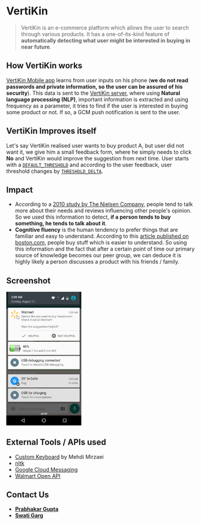 # VertiKin

> VertiKin is an e-commerce platform which allows the user to search through various products. It has a one-of-its-kind feature of **automatically detecting what user might be interested in buying in near future**. 

## How VertiKin works

[VertiKin Mobile app](https://github.com/prabhakar267/vertikin/tree/master/Android) learns from user inputs on his phone (**we do not read passwords and private information, so the user can be assured of his security**). This data is sent to the [VertiKin server](https://github.com/prabhakar267/vertikin/tree/master/server), where using **Natural language processing (NLP)**, important information is extracted and using frequency as a parameter, it tries to find if the user is interested in buying some product or not. If so, a GCM push notification is sent to the user.

## VertiKin Improves itself

Let's say VertiKin realised user wants to buy product A, but user did not want it, we give him a small feedback form, where he simply needs to click **No** and VertiKin would improve the suggestion from next time. User starts with  a [``DEFAULT_THRESHOLD``](https://github.com/prabhakar267/vertikin/blob/master/server/constants.py#L11) and according to the user feedback, user threshold changes by [``THRESHOLD_DELTA``](https://github.com/prabhakar267/vertikin/blob/master/server/constants.py#L13).

## Impact

+ According to a [2010 study by The Nielsen Company](http://www.nielsen.com/us/en/insights/news/2010/global-online-shopping-report.html), people tend to talk more about their needs and reviews influencing other people's opinion. So we used this information to detect, **if a person tends to buy something, he tends to talk about it**. 
+ **Cognitive fluency**  is the human tendency to prefer things that are familiar and easy to understand. According to this [article published on boston.com](http://archive.boston.com/bostonglobe/ideas/articles/2010/01/31/easy__true/?page=full), people buy stuff which is easier to understand. So using this information and the fact that after a certain point of time our primary source of knowledge becomes our peer group, we can deduce it is highly likely a person discusses a product with his friends / family.

## Screenshot

<img src="/screenshots/Screenshot_20160821-020950.png" width="200px">

## External Tools / APIs used

+ [Custom Keyboard](https://play.google.com/store/apps/details?id=com.androapps.keystroke.logger) by Mehdi Mirzaei
+ [nltk](http://www.nltk.org/)
+ [Google Cloud Messaging](https://developers.google.com/cloud-messaging/)
+ [Walmart Open API](https://developer.walmartlabs.com/docs)


## Contact Us

+ **[Prabhakar Gupta](mailto:prabhakargupta267@gmail.com)**
+ **[Swati Garg](mailto:swati.garg.nsit@gmail.com)**

